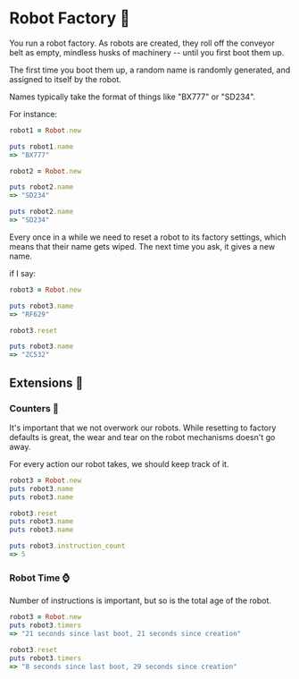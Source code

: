 # Robot Factory 🤖

You run a robot factory. As robots are created, they roll off the conveyor belt as empty, mindless husks of machinery -- until you first boot them up.

The first time you boot them up, a random name is randomly generated, and assigned to itself by the robot.

Names typically take the format of things like "BX777" or "SD234".

For instance:
```rb
robot1 = Robot.new

puts robot1.name
=> "BX777"

robot2 = Robot.new

puts robot2.name
=> "SD234"

puts robot2.name
=> "SD234"
```

Every once in a while we need to reset a robot to its factory settings, which means that their name gets wiped. The next time you ask, it gives a new name.

if I say:
```rb
robot3 = Robot.new

puts robot3.name
=> "RF629"

robot3.reset

puts robot3.name
=> "ZC532"
```
## Extensions 🧯

### Counters 🔢
It's important that we not overwork our robots. While resetting to factory defaults is great, the wear and tear on the robot mechanisms doesn't go away.

For every action our robot takes, we should keep track of it.

```rb
robot3 = Robot.new
puts robot3.name
puts robot3.name

robot3.reset
puts robot3.name
puts robot3.name

puts robot3.instruction_count
=> 5
```

### Robot Time ⌚️
Number of instructions is important, but so is the total age of the robot.
```rb
robot3 = Robot.new
puts robot3.timers
=> "21 seconds since last boot, 21 seconds since creation"

robot3.reset
puts robot3.timers
=> "8 seconds since last boot, 29 seconds since creation"
